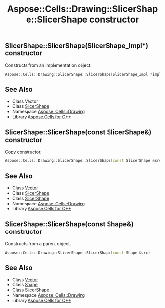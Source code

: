 ﻿---
title: Aspose::Cells::Drawing::SlicerShape::SlicerShape constructor
linktitle: SlicerShape
second_title: Aspose.Cells for C++ API Reference
description: 'Aspose::Cells::Drawing::SlicerShape::SlicerShape constructor. Constructs from an implementation object in C++.'
type: docs
weight: 100
url: /cpp/aspose.cells.drawing/slicershape/slicershape/
---
## SlicerShape::SlicerShape(SlicerShape_Impl*) constructor


Constructs from an implementation object.

```cpp
Aspose::Cells::Drawing::SlicerShape::SlicerShape(SlicerShape_Impl *impl)
```

## See Also

* Class [Vector](../../../aspose.cells/vector/)
* Class [SlicerShape](../)
* Namespace [Aspose::Cells::Drawing](../../)
* Library [Aspose.Cells for C++](../../../)
## SlicerShape::SlicerShape(const SlicerShape\&) constructor


Copy constructor.

```cpp
Aspose::Cells::Drawing::SlicerShape::SlicerShape(const SlicerShape &src)
```

## See Also

* Class [Vector](../../../aspose.cells/vector/)
* Class [SlicerShape](../)
* Class [SlicerShape](../)
* Namespace [Aspose::Cells::Drawing](../../)
* Library [Aspose.Cells for C++](../../../)
## SlicerShape::SlicerShape(const Shape\&) constructor


Constructs from a parent object.

```cpp
Aspose::Cells::Drawing::SlicerShape::SlicerShape(const Shape &src)
```

## See Also

* Class [Vector](../../../aspose.cells/vector/)
* Class [Shape](../../shape/)
* Class [SlicerShape](../)
* Namespace [Aspose::Cells::Drawing](../../)
* Library [Aspose.Cells for C++](../../../)
